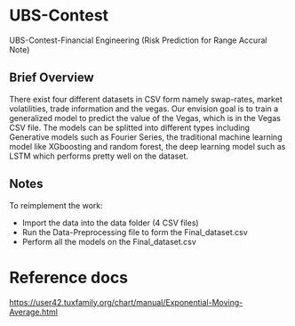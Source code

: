 # UBS-Contest

UBS-Contest-Financial Engineering (Risk Prediction for Range Accural Note)

## Brief Overview

There exist four different datasets in CSV form namely swap-rates, market volatilities, trade information and the vegas.
Our envision goal is to train a generalized model to predict the value of the Vegas, which is in the Vegas CSV file. The models can be splitted into different types including Generative models such as Fourier Series, the traditional machine learning model like XGboosting and random forest, the deep learning model such as LSTM which performs pretty well on the dataset.

## Notes

To reimplement the work:
+ Import the data into the data folder (4 CSV files)
+ Run the Data-Preprocessing file to form the Final_dataset.csv
+ Perform all the models on the Final_dataset.csv

# Reference docs

https://user42.tuxfamily.org/chart/manual/Exponential-Moving-Average.html